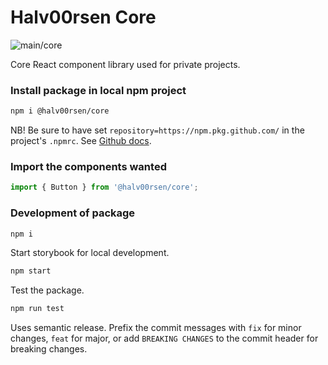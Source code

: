 
# Halv00rsen Core

![main/core](https://github.com/halv00rsen/core/actions/workflows/main.yml/badge.svg)

Core React component library used for private projects.

### Install package in local npm project

```bash
npm i @halv00rsen/core
```

NB! Be sure to have set `repository=https://npm.pkg.github.com/` in the project's `.npmrc`. See [Github docs](https://docs.github.com/en/packages/guides/configuring-npm-for-use-with-github-packages#installing-a-package).

### Import the components wanted

```ts
import { Button } from '@halv00rsen/core';
```

### Development of package

```bash
npm i
```

Start storybook for local development.

```bash
npm start
```

Test the package.

```bash
npm run test
```

Uses semantic release. Prefix the commit messages with `fix` for minor changes, `feat` for major, or add `BREAKING CHANGES` to the commit header for breaking changes.

